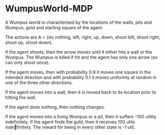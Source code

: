 # WumpusWorld-MDP

A Wumpus world is characterised by the locations of the walls,
pits and Wumpus, gold and starting square of the agent.

The actions are A = {do nothing, left, right, up, down, shoot left, shoot right, shoot up, shoot down}.

If the agent shoots, then the arrow moves until it either hits a wall or the Wumpus. The
Wumpus is killed if hit and the agent has only one arrow (so can only shoot once).

If the agent moves, then with probability 0.9 it moves one square in the intended direction
and with probability 0.1 it moves uniformly at random in one of the three other directions.

If the agent moves into a wall, then it is moved back to its location prior to hitting the wall.

If the agent does nothing, then nothing changes.

If the agent moves into a living Wumpus or a pit, then it suffers -100 utility indefinitely. If
the agent finds the gold, then it receives 100 utils indefinitely. The reward for being in every
other state is -1 util.
